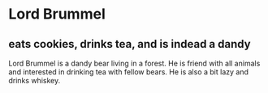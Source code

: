 # Lord Brummel
## eats cookies, drinks tea, and is indead a dandy
Lord Brummel is a dandy bear living in a forest. He is friend with all animals and interested in drinking tea with fellow bears.
He is also a bit lazy and drinks whiskey.
